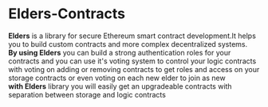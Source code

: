 # Elders-Contracts
 **Elders**  is a library for secure Ethereum smart contract development.It helps you to build custom contracts and more complex decentralized systems.</br>
**By using Elders** you can build a strong authentication roles for your contracts and you can use it's voting system to control your logic
contracts with voting on adding or removing contracts to get roles and access on your storage contracts or even voting on each new elder to join as new </br>
**with Elders** library you will easily get an upgradeable contracts with separation between storage and logic contracts
 
